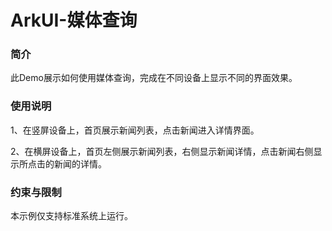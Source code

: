 # ArkUI-媒体查询

### 简介

 此Demo展示如何使用媒体查询，完成在不同设备上显示不同的界面效果。

### 使用说明

1、在竖屏设备上，首页展示新闻列表，点击新闻进入详情界面。

2、在横屏设备上，首页左侧展示新闻列表，右侧显示新闻详情，点击新闻右侧显示所点击的新闻的详情。

### 约束与限制

本示例仅支持标准系统上运行。
